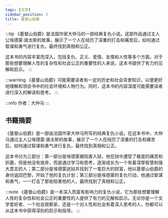 ```yaml
---
tags: [文学]
sidebar_position: 3
title: 基督山伯爵
---
```

:::tip
《基督山伯爵》是法国作家大仲马的一部经典复仇小说。这部作品通过主人公埃德蒙·唐太斯的故事，展示了一个人在经历了深重的打击和痛苦后，如何通过智谋和勇气进行复仇，最终找到真相和公正。

这本书的内容丰富而深入，包括复仇、正义、爱情、友情和人性等多个方面，对于那些想要理解人性的复杂性和社会公正的重要性的人来说，这本书提供了有力的见解和启示。
:::

:::warning
《基督山伯爵》可能需要读者有一定的历史和社会背景知识，以便更好地理解和领会书中的社会环境和人物行为。同时，这本书的内容深度可能需要读者进行深入的解读和思考。
:::

:::info
作者：大仲马
:::

## 书籍摘要

《基督山伯爵》是一部由法国作家大仲马所写的经典复仇小说。在这本书中，大仲马通过主人公埃德蒙·唐太斯的故事，展示了一个人在经历了深重的打击和痛苦后，如何通过智谋和勇气进行复仇，最终找到真相和公正。

这本书分为三部分：第一部分是埃德蒙被陷害入狱，他在狱中遭受了极度的痛苦和折磨，但是他没有放弃，而是通过学习和思考，逐渐成长为一个有着深厚智慧和强大意志的人；第二部分是埃德蒙逃狱并找到了一笔巨大的财富，他以基督山伯爵的身份返回巴黎，开始了他的复仇计划；第三部分是埃德蒙的复仇行动，他通过智谋和勇气，一一打击了那些陷害他的人，最终找到了真相和公正。

:::note
《基督山伯爵》是一本深入而富有影响力的复仇小说，它为那些想要理解人性的复杂性和社会公正的重要性的人提供了有力的见解和启示。无论你是一个文学爱好者、一个社会观察家，还是一个对人性和社会有着深入思考的人，你都可以从这本书中获得深刻的启示和指导。
:::